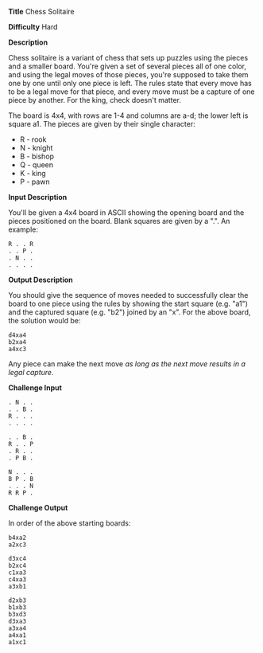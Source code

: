 **Title** Chess Solitaire

**Difficulty** Hard

**Description** 

Chess solitaire is a variant of chess that sets up puzzles using the pieces and a smaller board. You're given a set of several pieces all of one color, and using the legal moves of those pieces, you're supposed to take them one by one until only one piece is left. The rules state that every move has to be a legal move for that piece, and every move must be a capture of one piece by another. For the king, check doesn't matter. 

The board is 4x4, with rows are 1-4 and columns are a-d; the lower left is square a1. The pieces are given by their single character:

- R - rook
- N - knight
- B - bishop
- Q - queen
- K - king
- P - pawn

**Input Description** 

You'll be given a 4x4 board in ASCII showing the opening board and the pieces positioned on the board. Blank squares are given by a ".". An example:

	R . . R
	. . P .
	. N . . 
	. . . .

**Output Description**

You should give the sequence of moves needed to successfully clear the board to one piece using the rules by showing the start square (e.g. "a1") and the captured square (e.g. "b2") joined by an "x". For the above board, the solution would be:

	d4xa4
	b2xa4
	a4xc3
	
Any piece can make the next move *as long as the next move results in a legal capture*. 

**Challenge Input**

	. N . .
	. . B .
	R . . .
	. . . .
	
	. . B .
	R . . P
	. R . .
	. P B .
	
	N . . .
	B P . B
	. . . N
	R R P .
	

**Challenge Output** 

In order of the above starting boards:

	b4xa2
	a2xc3

	d3xc4
	b2xc4
	c1xa3
	c4xa3
	a3xb1

	d2xb3
	b1xb3
	b3xd3
	d3xa3
	a3xa4
	a4xa1
	a1xc1
